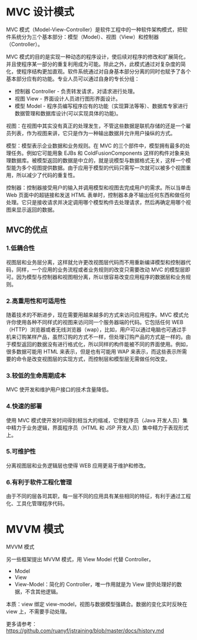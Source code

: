 # MVC 设计模式

MVC 模式（Model-View-Controller）是软件工程中的一种软件架构模式，把软件系统分为三个基本部分：模型（Model）、视图（View）和控制器（Controller）。

MVC 模式的目的是实现一种动态的程序设计，使后续对程序的修改和扩展简化，并且使程序某一部分的重复利用成为可能。除此之外，此模式通过对复杂度的简化，使程序结构更加直观。软件系统通过对自身基本部分分离的同时也赋予了各个基本部分应有的功能。专业人员可以通过自身的专长分组：

* 控制器 Controller - 负责转发请求，对请求进行处理。
* 视图 View - 界面设计人员进行图形界面设计。
* 模型 Model - 程序员编写程序应有的功能（实现算法等等）、数据库专家进行数据管理和数据库设计(可以实现具体的功能)。

视图：在视图中其实没有真正的处理发生，不管这些数据是联机存储的还是一个雇员列表，作为视图来讲，它只是作为一种输出数据并允许用户操纵的方式。

模型：模型表示企业数据和业务规则。在 MVC 的三个部件中，模型拥有最多的处理任务。例如它可能用象 EJBs 和 ColdFusionComponents 这样的构件对象来处理数据库。被模型返回的数据是中立的，就是说模型与数据格式无关，这样一个模型能为多个视图提供数据。由于应用于模型的代码只需写一次就可以被多个视图重用，所以减少了代码的重复性。

控制器：控制器接受用户的输入并调用模型和视图去完成用户的需求。所以当单击 Web 页面中的超链接和发送 HTML 表单时，控制器本身不输出任何东西和做任何处理。它只是接收请求并决定调用哪个模型构件去处理请求，然后再确定用哪个视图来显示返回的数据。


## MVC的优点

### 1.低耦合性

视图层和业务层分离，这样就允许更改视图层代码而不用重新编译模型和控制器代码，同样，一个应用的业务流程或者业务规则的改变只需要改动 MVC 的模型层即可。因为模型与控制器和视图相分离，所以很容易改变应用程序的数据层和业务规则。

### 2.高重用性和可适用性

随着技术的不断进步，现在需要用越来越多的方式来访问应用程序。MVC 模式允许你使用各种不同样式的视图来访问同一个服务器端的代码。它包括任何 WEB（HTTP）浏览器或者无线浏览器（wap），比如，用户可以通过电脑也可通过手机来订购某样产品，虽然订购的方式不一样，但处理订购产品的方式是一样的。由于模型返回的数据没有进行格式化，所以同样的构件能被不同的界面使用。例如，很多数据可能用 HTML 来表示，但是也有可能用 WAP 来表示，而这些表示所需要的命令是改变视图层的实现方式，而控制层和模型层无需做任何改变。

### 3.较低的生命周期成本

MVC 使开发和维护用户接口的技术含量降低。

### 4.快速的部署

使用 MVC 模式使开发时间得到相当大的缩减，它使程序员（Java 开发人员）集中精力于业务逻辑，界面程序员（HTML 和 JSP 开发人员）集中精力于表现形式上。

### 5.可维护性

分离视图层和业务逻辑层也使得 WEB 应用更易于维护和修改。

### 6.有利于软件工程化管理

由于不同的层各司其职，每一层不同的应用具有某些相同的特征，有利于通过工程化、工具化管理程序代码。

# MVVM 模式

MVVM 模式

另一些框架提出 MVVM 模式，用 View Model 代替 Controller。

* Model
* View
* View-Model：简化的 Controller，唯一作用就是为 View 提供处理好的数据，不含其他逻辑。

本质：view 绑定 view-model，视图与数据模型强耦合。数据的变化实时反映在 view 上，不需要手动处理。

更多请参考： https://github.com/ruanyf/jstraining/blob/master/docs/history.md

